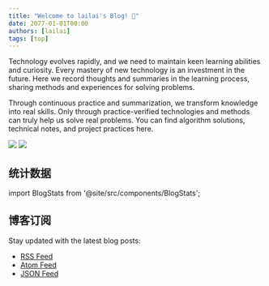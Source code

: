 ```yaml
---
title: "Welcome to lailai's Blog! 👋"
date: 2077-01-01T00:00
authors: [lailai]
tags: [top]
---
```


Technology evolves rapidly, and we need to maintain keen learning abilities and curiosity. Every mastery of new technology is an investment in the future. Here we record thoughts and summaries in the learning process, sharing methods and experiences for solving problems.

Through continuous practice and summarization, we transform knowledge into real skills. Only through practice-verified technologies and methods can truly help us solve real problems. You can find algorithm solutions, technical notes, and project practices here.

![](/img/header/blog-light.svg#gh-light-mode-only)
![](/img/header/blog-dark.svg#gh-dark-mode-only)

## 统计数据

import BlogStats from '@site/src/components/BlogStats';

<BlogStats />

## 博客订阅

Stay updated with the latest blog posts:

- [RSS Feed](https://lailai.one/blog/rss.xml)
- [Atom Feed](https://lailai.one/blog/atom.xml)
- [JSON Feed](https://lailai.one/blog/feed.json)

<!-- truncate -->
